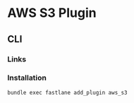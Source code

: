 # AWS S3 Plugin

## CLI

### Links

### Installation

```sh
bundle exec fastlane add_plugin aws_s3
```

